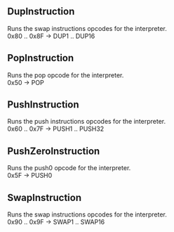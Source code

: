 ## DupInstruction
Runs the swap instructions opcodes for the interpreter.\
0x80 .. 0x8F -> DUP1 .. DUP16

## PopInstruction
Runs the pop opcode for the interpreter.\
0x50 -> POP

## PushInstruction
Runs the push instructions opcodes for the interpreter.\
0x60 .. 0x7F -> PUSH1 .. PUSH32

## PushZeroInstruction
Runs the push0 opcode for the interpreter.\
0x5F -> PUSH0

## SwapInstruction
Runs the swap instructions opcodes for the interpreter.\
0x90 .. 0x9F -> SWAP1 .. SWAP16

